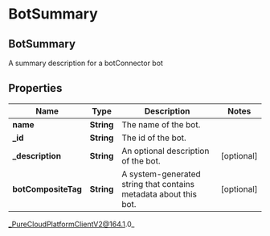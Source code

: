 # BotSummary

## BotSummary
A summary description for a botConnector bot

## Properties

|Name | Type | Description | Notes|
|------------ | ------------- | ------------- | -------------|
| **name** | **String** | The name of the bot. | |
| **_id** | **String** | The id of the bot. | |
| **_description** | **String** | An optional description of the bot. | [optional] |
| **botCompositeTag** | **String** | A system-generated string that contains metadata about this bot. | [optional] |



_PureCloudPlatformClientV2@164.1.0_
